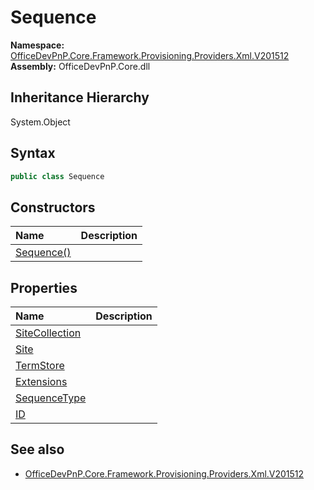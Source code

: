 # Sequence
  

**Namespace:** [OfficeDevPnP.Core.Framework.Provisioning.Providers.Xml.V201512](OfficeDevPnP.Core.Framework.Provisioning.Providers.Xml.V201512.md)  
**Assembly:** OfficeDevPnP.Core.dll  
## Inheritance Hierarchy
System.Object  
## Syntax
```C#
public class Sequence
```
## Constructors
|**Name**|**Description**|
|:-----|:-----|
| [Sequence()](OfficeDevPnP.Core.Framework.Provisioning.Providers.Xml.V201512.Sequence.ctor1.md) | 
## Properties
|**Name**|**Description**|
|:-----|:-----|
| [SiteCollection](OfficeDevPnP.Core.Framework.Provisioning.Providers.Xml.V201512.Sequence.SiteCollection.md) | 
| [Site](OfficeDevPnP.Core.Framework.Provisioning.Providers.Xml.V201512.Sequence.Site.md) | 
| [TermStore](OfficeDevPnP.Core.Framework.Provisioning.Providers.Xml.V201512.Sequence.TermStore.md) | 
| [Extensions](OfficeDevPnP.Core.Framework.Provisioning.Providers.Xml.V201512.Sequence.Extensions.md) | 
| [SequenceType](OfficeDevPnP.Core.Framework.Provisioning.Providers.Xml.V201512.Sequence.SequenceType.md) | 
| [ID](OfficeDevPnP.Core.Framework.Provisioning.Providers.Xml.V201512.Sequence.ID.md) | 
## See also
- [OfficeDevPnP.Core.Framework.Provisioning.Providers.Xml.V201512](OfficeDevPnP.Core.Framework.Provisioning.Providers.Xml.V201512.md)
